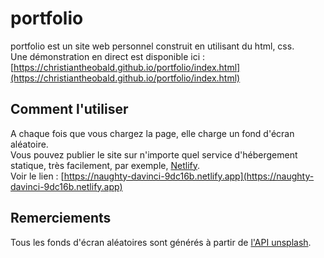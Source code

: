 # portfolio
portfolio est un site web personnel construit en utilisant du html, css. <br>
Une démonstration en direct est disponible ici : [https://christiantheobald.github.io/portfolio/index.html](https://christiantheobald.github.io/portfolio/index.html)
## Comment l'utiliser
A chaque fois que vous chargez la page, elle charge un fond d'écran aléatoire. <br>
Vous pouvez publier le site sur n'importe quel service d'hébergement statique, très facilement, par exemple, [Netlify](https://netlify.com). <br>
Voir le lien : [https://naughty-davinci-9dc16b.netlify.app](https://naughty-davinci-9dc16b.netlify.app)
## Remerciements
Tous les fonds d'écran aléatoires sont générés à partir de [l'API unsplash](https://unsplash.com/developers).
